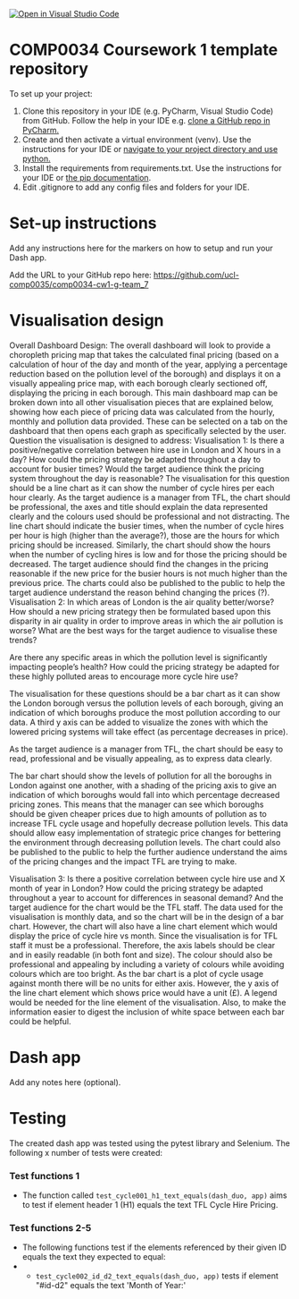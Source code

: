 [![Open in Visual Studio Code](https://classroom.github.com/assets/open-in-vscode-c66648af7eb3fe8bc4f294546bfd86ef473780cde1dea487d3c4ff354943c9ae.svg)](https://classroom.github.com/online_ide?assignment_repo_id=9809938&assignment_repo_type=AssignmentRepo)
# COMP0034 Coursework 1 template repository

To set up your project:

1. Clone this repository in your IDE (e.g. PyCharm, Visual Studio Code) from GitHub. Follow the help in your IDE
   e.g. [clone a GitHub repo in PyCharm.](https://www.jetbrains.com/help/pycharm/manage-projects-hosted-on-github.html#clone-from-GitHub)
2. Create and then activate a virtual environment (venv). Use the instructions for your IDE
   or [navigate to your project directory and use python.](https://packaging.python.org/guides/installing-using-pip-and-virtual-environments/)
3. Install the requirements from requirements.txt. Use the instructions for your IDE
   or [the pip documentation](https://pip.pypa.io/en/latest/user_guide/#requirements-files).
4. Edit .gitignore to add any config files and folders for your IDE. 


# Set-up instructions

Add any instructions here for the markers on how to setup and run your Dash app.

Add the URL to your GitHub repo here: https://github.com/ucl-comp0035/comp0034-cw1-g-team_7


# Visualisation design

Overall Dashboard Design:
The overall dashboard will look to provide a choropleth pricing map that takes the calculated final pricing (based on a calculation of hour of the day and month of the year, applying a percentage reduction based on the pollution level of the borough) and displays it on a visually appealing price map, with each borough clearly sectioned off, displaying the pricing in each borough. 
This main dashboard map can be broken down into all other visualisation pieces that are explained below, showing how each piece of pricing data was calculated from the hourly, monthly and pollution data provided. These can be selected on a tab on the dashboard that then opens each graph as specifically selected by the user.
Question the visualisation is designed to address:
Visualisation 1:
Is there a positive/negative correlation between hire use in London and X hours in a day? How could the pricing strategy be adapted throughout a day to account for busier times? Would the target audience think the pricing system throughout the day is reasonable? 
The visualisation for this question should be a line chart as it can show the number of cycle hires per each hour clearly. 
As the target audience is a manager from TFL, the chart should be professional, the axes and title should explain the data represented clearly and the colours used should be professional and not distracting.
The line chart should indicate the busier times, when the number of cycle hires per hour is high (higher than the average?), those are the hours for which pricing should be increased. Similarly, the chart should show the hours when the number of cycling hires is low and for those the pricing should be decreased. The target audience should find the changes in the pricing reasonable if the new price for the busier hours is not much higher than the previous price. The charts could also be published to the public to help the target audience understand the reason behind changing the prices (?).
Visualisation 2:
In which areas of London is the air quality better/worse? How should a new pricing strategy then be formulated based upon this disparity in air quality in order to improve areas in which the air pollution is worse? What are the best ways for the target audience to visualise these trends?

Are there any specific areas in which the pollution level is significantly impacting people’s health? How could the pricing strategy be adapted for these highly polluted areas to encourage more cycle hire use?  

The visualisation for these questions should be a bar chart as it can show the London borough versus the pollution levels of each borough, giving an indication of which boroughs produce the most pollution according to our data. A third y axis can be added to visualize the zones with which the lowered pricing systems will take effect (as percentage decreases in price).

As the target audience is a manager from TFL, the chart should be easy to read, professional and be visually appealing, as to express data clearly.

The bar chart should show the levels of pollution for all the boroughs in London against one another, with a shading of the pricing axis to give an indication of which boroughs would fall into which percentage decreased pricing zones. This means that the manager can see which boroughs should be given cheaper prices due to high amounts of pollution as to increase TFL cycle usage and hopefully decrease pollution levels. This data should allow easy implementation of strategic price changes for bettering the environment through decreasing pollution levels. The chart could also be published to the public to help the further audience understand the aims of the pricing changes and the impact TFL are trying to make.

Visualisation 3:
Is there a positive correlation between cycle hire use and X month of year in London? How could the pricing strategy be adapted throughout a year to account for differences in seasonal demand? 
And the target audience for the chart would be the TFL staff. 
The data used for the visualisation is monthly data, and so the chart will be in the design of a bar chart. However, the chart will also have a line chart element which would display the price of cycle hire vs month. 
Since the visualisation is for TFL staff it must be a professional. Therefore, the axis labels should be clear and in easily readable (in both font and size). The colour should also be professional and appealing by including a variety of colours while avoiding colours which are too bright. As the bar chart is a plot of cycle usage against month there will be no units for either axis. However, the y axis of the line chart element which shows price would have a unit (£). A legend would be needed for the line element of the visualisation. Also, to make the information easier to digest the inclusion of white space between each bar could be helpful.

# Dash app

Add any notes here (optional).

# Testing

The created dash app was tested using the pytest library and Selenium. The following x number of tests were created:

 ### Test functions 1 
 - The function called `test_cycle001_h1_text_equals(dash_duo, app)` aims to test if element header 1 (H1) equals the text TFL Cycle Hire Pricing.

 ### Test functions 2-5
- The following functions test if the elements referenced by their given ID equals the text they expected to equal:
- - `test_cycle002_id_d2_text_equals(dash_duo, app)` tests if element "#id-d2" equals the text 'Month of Year:'
